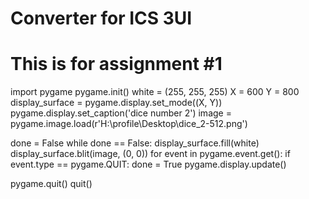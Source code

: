 # Converter for ICS 3UI
# This is for assignment #1






import pygame
pygame.init()
white = (255, 255, 255)
X = 600
Y = 800
display_surface = pygame.display.set_mode((X, Y))
pygame.display.set_caption('dice number 2')
image = pygame.image.load(r'H:\profile\Desktop\dice_2-512.png')

done = False
while done == False:
    display_surface.fill(white)
    display_surface.blit(image, (0, 0))
    for event in pygame.event.get():
        if event.type == pygame.QUIT:
            done = True
    pygame.display.update()

pygame.quit()
quit()
